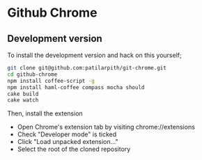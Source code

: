 # Github Chrome

## Development version

To install the development version and hack on this yourself;

```bash
git clone git@github.com:patilarpith/git-chrome.git
cd github-chrome
npm install coffee-script -g
npm install haml-coffee compass mocha should
cake build
cake watch
```

Then, install the extension

- Open Chrome's extension tab by visiting chrome://extensions
- Check "Developer mode" is ticked
- Click "Load unpacked extension..."
- Select the root of the cloned repository
